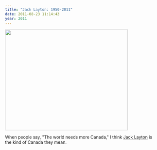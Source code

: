 ```yaml
---
title: "Jack Layton: 1950-2011"
date: 2011-08-23 11:14:43
year: 2011
---
```

<img src="{{'/files/2011/08/dbcda31841ba8292a37246d57c44.jpeg' | relative_url}}" width="404" height="333" class="centered">

When people say, "The world needs more Canada," I think <a href="http://en.wikipedia.org/wiki/Jack_Layton">Jack Layton</a> is the kind of Canada they mean.
